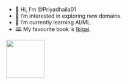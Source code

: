 - 👋 Hi, I’m @Priyadhaila01
- 👀 I’m interested in exploring new domains.
- 🌱 I’m currently learning AI/ML.
- 🕮 My favourite book is <a href="https://ia601904.us.archive.org/32/items/ikigai-the-japanese-secret-to-a-long-and-happy-life-pdfdrive.com/Ikigai%20_%20the%20Japanese%20secret%20to%20a%20long%20and%20happy%20life%20%28%20PDFDrive.com%20%29.pdf ">Ikigai</a>.
<img src="https://static.vecteezy.com/system/resources/previews/002/543/411/large_2x/cute-cat-or-kitten-animal-meow-cartoon-fluffy-pets-exact-collection-illustration-cartoon-meow-cat-vector.jpg" width="100" >

<!---
Priyadhaila01/Priyadhaila01 is a ✨ special ✨ repository because its `README.md` (this file) appears on your GitHub profile.
You can click the Preview link to take a look at your changes.
--->
